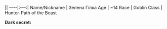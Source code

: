 ||
----|:---:|
Name/Nickname | Зелена Гілка
Age | ~14
Race | Goblin
Class | Hunter-Path of the Beast

**Dark secret:**